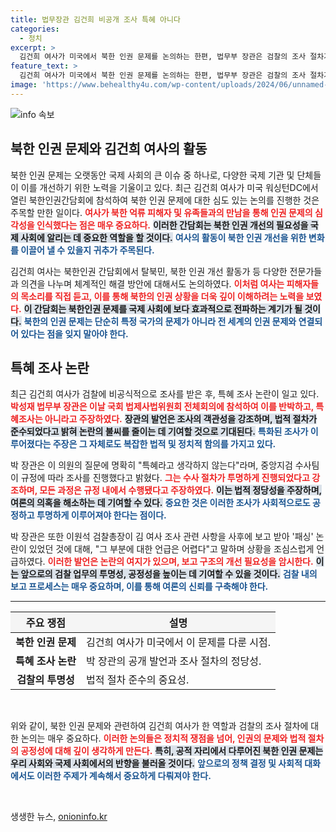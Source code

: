 ```yaml
---
title: 법무장관 김건희 비공개 조사 특혜 아니다
categories:
  - 정치
excerpt: >
  김건희 여사가 미국에서 북한 인권 문제를 논의하는 한편, 법무부 장관은 검찰의 조사 절차가 특혜가 아니라는 입장을 밝혔습니다. 이 사건의 이면에 숨겨진 정치적 파장에 관심이 쏠립니다!
feature_text: >
  김건희 여사가 미국에서 북한 인권 문제를 논의하는 한편, 법무부 장관은 검찰의 조사 절차가 특혜가 아니라는 입장을 밝혔습니다. 이 사건의 이면에 숨겨진 정치적 파장에 관심이 쏠립니다!
image: 'https://www.behealthy4u.com/wp-content/uploads/2024/06/unnamed-file.png'
---
```


<p><img src="https://www.behealthy4u.com/wp-content/uploads/2024/06/unnamed-file.png" alt="info 속보" /></p>

<h2 data-ke-size="size26">북한 인권 문제와 김건희 여사의 활동</h2>

<p data-ke-size="size16">북한 인권 문제는 오랫동안 국제 사회의 큰 이슈 중 하나로, 다양한 국제 기관 및 단체들이 이를 개선하기 위한 노력을 기울이고 있다. 최근 김건희 여사가 미국 워싱턴DC에서 열린 북한인권간담회에 참석하여 북한 인권 문제에 대한 심도 있는 논의를 진행한 것은 주목할 만한 일이다. <b><span style="color: #ee2323;">여사가 북한 억류 피해자 및 유족들과의 만남을 통해 인권 문제의 심각성을 인식했다는 점은 매우 중요하다.</span></b> <b><span style="background-color: #21538527;">이러한 간담회는 북한 인권 개선의 필요성을 국제 사회에 알리는 데 중요한 역할을 할 것이다.</span></b> <b><span style="color: #1a5490;">여사의 활동이 북한 인권 개선을 위한 변화를 이끌어 낼 수 있을지 귀추가 주목된다.</span></b></p>

<p data-ke-size="size16">김건희 여사는 북한인권 간담회에서 탈북민, 북한 인권 개선 활동가 등 다양한 전문가들과 의견을 나누며 체계적인 해결 방안에 대해서도 논의하였다. <b><span style="color: #ee2323;">이처럼 여사는 피해자들의 목소리를 직접 듣고, 이를 통해 북한의 인권 상황을 더욱 깊이 이해하려는 노력을 보였다.</span></b> <b><span style="background-color: #21538527;">이 간담회는 북한인권 문제를 국제 사회에 보다 효과적으로 전파하는 계기가 될 것이다.</span></b> <b><span style="color: #1a5490;">북한의 인권 문제는 단순히 특정 국가의 문제가 아니라 전 세계의 인권 문제와 연결되어 있다는 점을 잊지 말아야 한다.</span></b></p>

<h2 data-ke-size="size26">특혜 조사 논란</h2>

<p data-ke-size="size16">최근 김건희 여사가 검찰에 비공식적으로 조사를 받은 후, 특혜 조사 논란이 일고 있다. <b><span style="color: #ee2323;">박성재 법무부 장관은 이날 국회 법제사법위원회 전체회의에 참석하여 이를 반박하고, 특혜조사는 아니라고 주장하였다.</span></b> <b><span style="background-color: #21538527;">장관의 발언은 조사의 객관성을 강조하며, 법적 절차가 준수되었다고 밝혀 논란의 불씨를 줄이는 데 기여할 것으로 기대된다.</span></b> <b><span style="color: #1a5490;">특화된 조사가 이루어졌다는 주장은 그 자체로도 복잡한 법적 및 정치적 함의를 가지고 있다.</span></b></p>

<p data-ke-size="size16">박 장관은 이 의원의 질문에 명확히 "특혜라고 생각하지 않는다"라며, 중앙지검 수사팀이 규정에 따라 조사를 진행했다고 밝혔다. <b><span style="color: #ee2323;">그는 수사 절차가 투명하게 진행되었다고 강조하며, 모든 과정은 규정 내에서 수행됐다고 주장하였다.</span></b> <b><span style="background-color: #21538527;">이는 법적 정당성을 주장하며, 여론의 의혹을 해소하는 데 기여할 수 있다.</span></b> <b><span style="color: #1a5490;">중요한 것은 이러한 조사가 사회적으로도 공정하고 투명하게 이루어져야 한다는 점이다.</span></b></p>

<p data-ke-size="size16">박 장관은 또한 이원석 검찰총장이 김 여사 조사 관련 사항을 사후에 보고 받아 '패싱' 논란이 있었던 것에 대해, "그 부분에 대한 언급은 어렵다"고 말하며 상황을 조심스럽게 언급하였다. <b><span style="color: #ee2323;">이러한 발언은 논란의 여지가 있으며, 보고 구조의 개선 필요성을 암시한다.</span></b> <b><span style="background-color: #21538527;">이는 앞으로의 검찰 업무의 투명성, 공정성을 높이는 데 기여할 수 있을 것이다.</span></b> <b><span style="color: #1a5490;">검찰 내의 보고 프로세스는 매우 중요하며, 이를 통해 여론의 신뢰를 구축해야 한다.</span></b></p>

<hr>

<table style="width: 100%; border-collapse: collapse;">
    <thead>
        <tr>
            <th style="text-align: center; background-color: #f5f5f5;">주요 쟁점</th>
            <th style="text-align: center; background-color: #f5f5f5;">설명</th>
        </tr>
    </thead>
    <tbody>
        <tr>
            <td style="text-align: center; height: 30px;"><b>북한 인권 문제</b></td>
            <td style="text-align: left; height: 30px;">김건희 여사가 미국에서 이 문제를 다룬 시점.</td>
        </tr>
        <tr>
            <td style="text-align: center; height: 30px;"><b>특혜 조사 논란</b></td>
            <td style="text-align: left; height: 30px;">박 장관의 공개 발언과 조사 절차의 정당성.</td>
        </tr>
        <tr>
            <td style="text-align: center; height: 30px;"><b>검찰의 투명성</b></td>
            <td style="text-align: left; height: 30px;">법적 절차 준수의 중요성.</td>
        </tr>
    </tbody>
</table>

<p data-ke-size="size16">&nbsp;</p>

<p data-ke-size="size16">위와 같이, 북한 인권 문제와 관련하여 김건희 여사가 한 역할과 검찰의 조사 절차에 대한 논의는 매우 중요하다. <b><span style="color: #ee2323;">이러한 논의들은 정치적 쟁점을 넘어, 인권의 문제와 법적 절차의 공정성에 대해 깊이 생각하게 만든다.</span></b> <b><span style="background-color: #21538527;">특히, 공적 자리에서 다루어진 북한 인권 문제는 우리 사회와 국제 사회에서의 반향을 불러올 것이다.</span></b> <b><span style="color: #1a5490;">앞으로의 정책 결정 및 사회적 대화에서도 이러한 주제가 계속해서 중요하게 다뤄져야 한다.</span></b></p>

<p data-ke-size="size16">&nbsp;</p>
생생한 뉴스, <a href="https://onioninfo.kr" rel="dofollow">onioninfo.kr</a>


